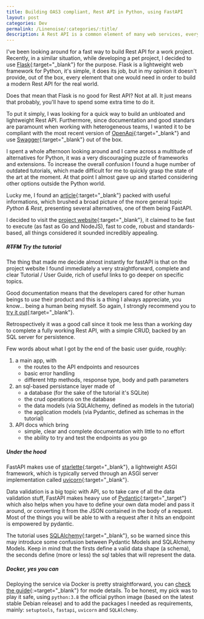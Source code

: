 ```yaml
---
title: Building OAS3 compliant, Rest API in Python, using FastAPI
layout: post
categories: Dev
permalink: /Linenoise/:categories/:title/
description: A Rest API is a common element of many web services, every programming language and every framework has its own solution to develop a Rest API, I was looking for a fast way to build a lightweight yet OAS compliant API in Python and so I found... FastAPI.
---
```


I've been looking around for a fast way to build Rest API for a work project. Recently, in a similar situation, while developing a pet project, I decided to use [Flask](https://flask.palletsprojects.com/en/2.0.x/){:target="_blank"} for the purpose. Flask is a lightweight web framework for Python, it's simple, it does its job, but in my opinion it doesn't provide, out of the box, every element that one would need in order to build a modern Rest API for the real world. 

Does that mean that Flask is no good for Rest API? Not at all. It just means that probably, you'll have to spend some extra time to do it.

To put it simply, I was looking for a quick way to build an unbloated and lightweight Rest API. Furthermore, since documentation and good standars are paramount when working with heterogeneous teams, I wanted it to be compliant with the most recent version of [OpenApi](https://spec.openapis.org/oas/v3.1.0){:target="_blank"} and use [Swagger](https://swagger.io/){:target="_blank"} out of the box.

I spent a whole afternoon looking around and I came across a multitude of alternatives for Python, it was a very discouraging puzzle of frameworks and extensions. To increase the overall confusion I found a huge number of outdated tutorials, which made difficult for me to quickly grasp the state of the art at the moment. 
At that point I almost gave up and started considering other options outside the Python world. 

Lucky me, I found an [article](https://rapidapi.com/blog/best-python-api-frameworks/){:target="_blank"} packed with useful informations, which brushed a broad picture of the more general topic *Python & Rest*, presenting several alternatives, one of them being FastAPI. 

I decided to visit the [project website](https://fastapi.tiangolo.com/){:target="_blank"}, it claimed to be fast to execute (as fast as Go and NodeJS), fast to code, robust and standards-based, all things considered it sounded incredibly appealing. 

##### ~~RTFM~~ Try the tutorial 
The thing that made me decide almost instantly for fastAPI is that on the project website I found immediately a very straightforward, complete and clear Tutorial / User Guide, rich of useful links to go deeper on specific topics.

Good documentation means that the developers cared for other human beings to _use_ their product and this is a thing I always appreciate, you know... being a human being myself.
So again, I strongly recommend you to [try it out](https://fastapi.tiangolo.com/tutorial/){:target="_blank"}. 

Retrospectively it was a good call since it took me less than a working day to complete a fully working Rest API, with a simple CRUD, backed by an SQL server for persistence.

Few words about what I got by the end of the basic user guide, roughly:
1. a main app, with 
    - the routes to the API endpoints and resources
    - basic error handling
    - different http methods, response type, body and path parameters
2. an sql-based persistance layer made of
    - a database (for the sake of the tutorial it's SQLite)
    - the crud operations on the database
    - the data models (via SQLAlchemy, defined as models in the tutorial)
    - the application models (via Pydantic, defined as schemas in the tutorial)
3. API docs which bring
    - simple, clear and complete documentation with little to no effort
    - the ability to try and test the endpoints as you go

##### Under the hood
FastAPI makes use of [starlette](https://www.starlette.io/){:target="_blank"}, a lightweight ASGI framework, which is typically served through an ASGI server implementation called [uvicorn](https://www.uvicorn.org/){:target="_blank"}. 

Data validation is a big topic with API, so to take care of all the data validation stuff, FastAPI makes heavy use of [Pydantic](https://pydantic-docs.helpmanual.io/){:target="_target"} which also helps when you have to define your own data model and pass it around, or converting it from the JSON contained in the body of a request. Most of the things you will be able to with a request after it hits an endpoint is empowered by pydantic. 

The tutorial uses [SQLAlchemy](https://www.sqlalchemy.org/){:target="_blank"}, so be warned since this may introduce some confusion between Pydantic Models and SQLAlchemy Models. Keep in mind that the firsts define a valid data shape (a schema), the seconds define (more or less) the sql tables that will represent the data.

##### Docker, yes you can
Deploying the service via Docker is pretty straightforward, you can [check the guide](https://fastapi.tiangolo.com/deployment/docker/){:=target="_blank"} for mode details. To be honest, my pick was to play it safe, using  `python:3.8` the official python image (based on the latest stable Debian release) and to add the packages I needed as requirements, mainly:  `setuptools`,  `fastapi`,  `uvicorn` and  `SQLAlchemy`.